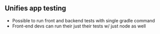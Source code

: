 ## Unifies app testing

- Possible to run front and backend tests with single gradle command
- Front-end devs can run their just their tests w/ just node as well